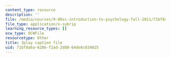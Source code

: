```yaml
---
content_type: resource
description: ''
file: /media/courses/9-00sc-introduction-to-psychology-fall-2011/71bf8a6a6286f2ad2d8064de6c834825_gRe7dy2HSTg.srt
file_type: application/x-subrip
learning_resource_types: []
ocw_type: OCWFile
resourcetype: Other
title: 3play caption file
uid: 71bf8a6a-6286-f2ad-2d80-64de6c834825
---
```

